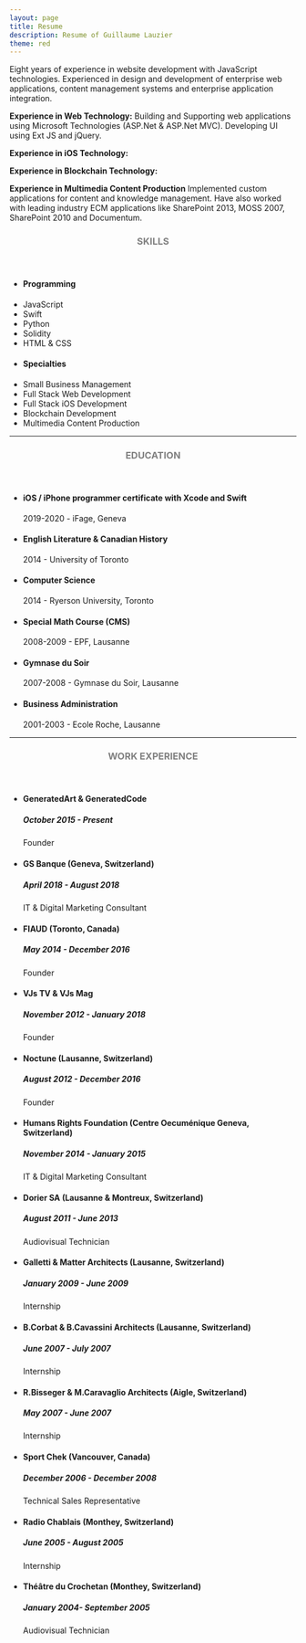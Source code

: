 ```yaml
---
layout: page
title: Resume
description: Resume of Guillaume Lauzier
theme: red
---
```

Eight years of experience in website development with JavaScript technologies. Experienced in design and development of enterprise web applications, content management systems and enterprise application integration.

**Experience in Web Technology:**
Building and Supporting web applications using Microsoft Technologies (ASP.Net & ASP.Net MVC). Developing UI using Ext JS and jQuery.

**Experience in iOS Technology:**


**Experience in Blockchain Technology:**


**Experience in Multimedia Content Production**
Implemented custom applications for content and knowledge management. Have also worked with leading industry ECM applications like SharePoint 2013, MOSS 2007, SharePoint 2010 and Documentum.

<!-- Skills -->
<section class="row">
	<header class="col-md-3">
		<h3 style="text-transform:uppercase;color:gray">Skills</h3>
	</header>
	<div class="col-md-9">
		<div class="row">
			<div class="col-md-6">
				<ul class="list-group">
					<li class="list-group-item active"><h4><strong>Programming</strong></h4></li>
					<li class="list-group-item">JavaScript</li>
					<li class="list-group-item">Swift</li>
					<li class="list-group-item">Python</li>
					<li class="list-group-item">Solidity</li>
					<li class="list-group-item">HTML & CSS</li>
				</ul>
			</div>
			<div class="col-md-6">
				<ul class="list-group">
					<li class="list-group-item active"><h4><strong>Specialties</strong></h4></li>
					<li class="list-group-item">Small Business Management</li>
					<li class="list-group-item">Full Stack Web Development</li>
					<li class="list-group-item">Full Stack iOS Development</li>
					<li class="list-group-item">Blockchain Development</li>
					<li class="list-group-item">Multimedia Content Production</li>
				</ul>
			</div>
		</div>
	</div>
</section>
<hr/>
<!-- Education -->
<section class="row">
	<header class="col-md-3">
		<h3 style="text-transform:uppercase;color:gray">Education</h3>
	</header>
	<div class="col-md-9">
		<ul>
			<li>
				<h4>iOS / iPhone programmer certificate with Xcode and Swift</h4>
				<p>2019-2020 - iFage, Geneva</p>
			</li>
			<li>
				<h4>English Literature & Canadian History</h4>
				<p>2014 - University of Toronto</p>
			</li>
			<li>
				<h4>Computer Science</h4>
				<p>2014 - Ryerson University, Toronto</p>
			</li>
			<li>
				<h4>Special Math Course (CMS)</h4>
				<p>2008-2009 - EPF, Lausanne</p>
			</li>
			<li>
				<h4>Gymnase du Soir</h4>
				<p>2007-2008 - Gymnase du Soir, Lausanne</p>
			</li>
			<li>
				<h4>Business Administration</h4>
				<p>2001-2003 - Ecole Roche, Lausanne</p>
			</li>
		</ul>
	</div>
</section>
<hr/>
<!-- Work -->
<section class="row">
	<header class="col-md-3">
		<h3 style="text-transform:uppercase;color:gray">Work Experience</h3>
	</header>
	<div class="col-md-9">
		<ul>
			<li>
				<h4>GeneratedArt & GeneratedCode</h4>
				<h5>October 2015 - Present</h5>
				<p>Founder</p>
			</li>
			<li>
				<h4>GS Banque (Geneva, Switzerland)</h4>
				<h5>April 2018 - August 2018</h5>
				<p>IT & Digital Marketing Consultant</p>
			</li>
			<li>
				<h4>FIAUD (Toronto, Canada)</h4>
				<h5>May 2014 - December 2016</h5>
				<p>Founder</p>
			</li>
			<li>
				<h4>VJs TV & VJs Mag</h4>
				<h5>November 2012 - January 2018</h5>
				<p>Founder</p>
			</li>
			<li>
				<h4>Noctune (Lausanne, Switzerland)</h4>
				<h5>August 2012 - December 2016</h5>
				<p>Founder</p>
			</li>
			<li>
				<h4>Humans Rights Foundation (Centre Oecuménique Geneva, Switzerland)</h4>
				<h5>November 2014 - January 2015</h5>
				<p>IT & Digital Marketing Consultant</p>
			</li>
			<li>
				<h4>Dorier SA (Lausanne & Montreux, Switzerland)</h4>
				<h5>August 2011 - June 2013</h5>
				<p>Audiovisual Technician</p>
			</li>
			<li>
				<h4>Galletti & Matter Architects (Lausanne, Switzerland)</h4>
				<h5>January 2009 - June 2009</h5>
				<p>Internship</p>
			</li>
			<li>
				<h4>B.Corbat & B.Cavassini Architects (Lausanne, Switzerland)</h4>
				<h5>June 2007 - July 2007</h5>
				<p>Internship</p>
			</li>
			<li>
				<h4>R.Bisseger & M.Caravaglio Architects (Aigle, Switzerland)</h4>
				<h5>May 2007 - June 2007</h5>
				<p>Internship</p>
			</li>
			<li>
				<h4>Sport Chek (Vancouver, Canada)</h4>
				<h5>December 2006 - December 2008</h5>
				<p>Technical Sales Representative</p>
			</li>
			<li>
				<h4>Radio Chablais (Monthey, Switzerland)</h4>
				<h5>June 2005 - August 2005</h5>
				<p>Internship</p>
			</li>
			<li>
				<h4>Théâtre du Crochetan (Monthey, Switzerland)</h4>
				<h5>January 2004- September 2005</h5>
				<p>Audiovisual Technician</p>
			</li>
		</ul>
	</div>
</section>
